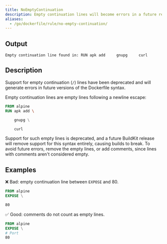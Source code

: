 ```yaml
---
title: NoEmptyContinuation
description: Empty continuation lines will become errors in a future release
aliases:
  - /go/dockerfile/rule/no-empty-continuation/
---
```


## Output

```text
Empty continuation line found in: RUN apk add     gnupg     curl
```

## Description

Support for empty continuation (`/`) lines have been deprecated and will
generate errors in future versions of the Dockerfile syntax.

Empty continuation lines are empty lines following a newline escape:

```dockerfile
FROM alpine
RUN apk add \

    gnupg \

    curl
```

Support for such empty lines is deprecated, and a future BuildKit release will
remove support for this syntax entirely, causing builds to break. To avoid
future errors, remove the empty lines, or add comments, since lines with
comments aren't considered empty.

## Examples

❌ Bad: empty continuation line between `EXPOSE` and 80.

```dockerfile
FROM alpine
EXPOSE \

80
```

✅ Good: comments do not count as empty lines.

```dockerfile
FROM alpine
EXPOSE \
# Port
80
```

